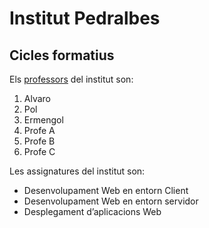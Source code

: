 # Institut Pedralbes
## Cicles formatius
Els [professors](https://www.institutpedralbes.cat/) del institut son:

 1. Alvaro
 2. Pol
 3. Ermengol
 4. Profe A
 5. Profe B
 6. Profe C

Les assignatures del institut son:

 - Desenvolupament Web en entorn Client
 - Desenvolupament Web en entorn servidor
 - Desplegament d’aplicacions Web
